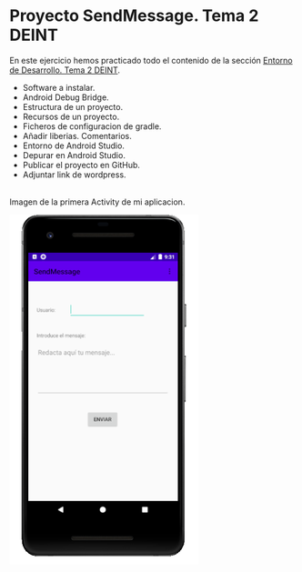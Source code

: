 # Proyecto SendMessage. Tema 2 DEINT
En este ejercicio hemos practicado todo el contenido de la sección [Entorno de Desarrollo. Tema 2 DEINT](https://moronlu18.com/wordpress/courses/deint/). 
* Software a instalar. 
* Android Debug Bridge. 
* Estructura de un proyecto. 
* Recursos de un proyecto. 
* Ficheros de configuracion de gradle. 
* Añadir liberias. Comentarios. 
* Entorno de Android Studio. 
* Depurar en Android Studio. 
* Publicar el proyecto en GitHub. 
* Adjuntar link de wordpress. 
<br>
Imagen de la primera Activity de mi aplicacion.

![Imagen de la primera Activity de mi aplicacion](img/SendMessageActivity.png)
